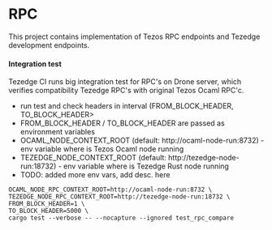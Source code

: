 # RPC

This project contains implementation of Tezos RPC endpoints and Tezedge development endpoints.

#### Integration test
Tezedge CI runs big integration test for RPC's on Drone server, which verifies compatibility Tezedge RPC's with original Tezos Ocaml RPC'c.
- run test and check headers in interval (FROM_BLOCK_HEADER, TO_BLOCK_HEADER>
- FROM_BLOCK_HEADER / TO_BLOCK_HEADER are passed as environment variables
- OCAML_NODE_CONTEXT_ROOT (default: http://ocaml-node-run:8732) - env variable where is Tezos Ocaml node running
- TEZEDGE_NODE_CONTEXT_ROOT (default: http://tezedge-node-run:18732) - env variable where is Tezedge Rust node running
- TODO: added more env vars, add desc. here
```
OCAML_NODE_RPC_CONTEXT_ROOT=http://ocaml-node-run:8732 \
TEZEDGE_NODE_RPC_CONTEXT_ROOT=http://tezedge-node-run:18732 \
FROM_BLOCK_HEADER=1 \
TO_BLOCK_HEADER=5000 \
cargo test --verbose -- --nocapture --ignored test_rpc_compare
```